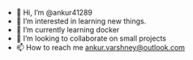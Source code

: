 - 👋 Hi, I’m @ankur41289
- 👀 I’m interested in learning new things.
- 🌱 I’m currently learning docker
- 💞️ I’m looking to collaborate on small projects
- 📫 How to reach me ankur.varshney@outlook.com

<!---
ankur41289/ankur41289 is a ✨ special ✨ repository because its `README.md` (this file) appears on your GitHub profile.
You can click the Preview link to take a look at your changes.
--->
